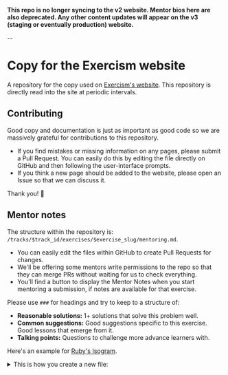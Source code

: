 **This repo is no longer syncing to the v2 website. Mentor bios here are also deprecated. Any other content updates will appear on the v3 (staging or eventually production) website.**

--

# Copy for the Exercism website

A repository for the copy used on [Exercism's website](https://exercism.io). This repository is directly read into the site at periodic intervals.

## Contributing

Good copy and documentation is just as important as good code so we are massively grateful for contributions to this repository.

- If you find mistakes or missing information on any pages, please submit a Pull Request. You can easily do this by editing the file directly on GitHub and then following the user-interface prompts.
- If you think a new page should be added to the website, please open an Issue so that we can discuss it.

Thank you! :blue_heart:

## Mentor notes

The structure within the repository is: `/tracks/$track_id/exercises/$exercise_slug/mentoring.md`.

- You can easily edit the files within GitHub to create Pull Requests for changes.
- We'll be offering some mentors write permissions to the repo so that they can merge PRs without waiting for us to check everything.
- You'll find a button to display the Mentor Notes when you start mentoring a submission, if notes are available for that exercise.  

Please use `###` for headings and try to keep to a structure of:

- **Reasonable solutions:** 1+ solutions that solve this problem well.
- **Common suggestions:** Good suggestions specific to this exercise. Good lessons that emerge from it.
- **Talking points:** Questions to challenge more advance learners with.

Here's an example for [Ruby's Isogram](https://github.com/exercism/website-copy/blob/main/tracks/ruby/exercises/isogram/mentoring.md).

<details>
<summary>This is how you create a new file:</summary>

![Create a new file](http://g.recordit.co/96zCDgEkfG.gif)

</details>
